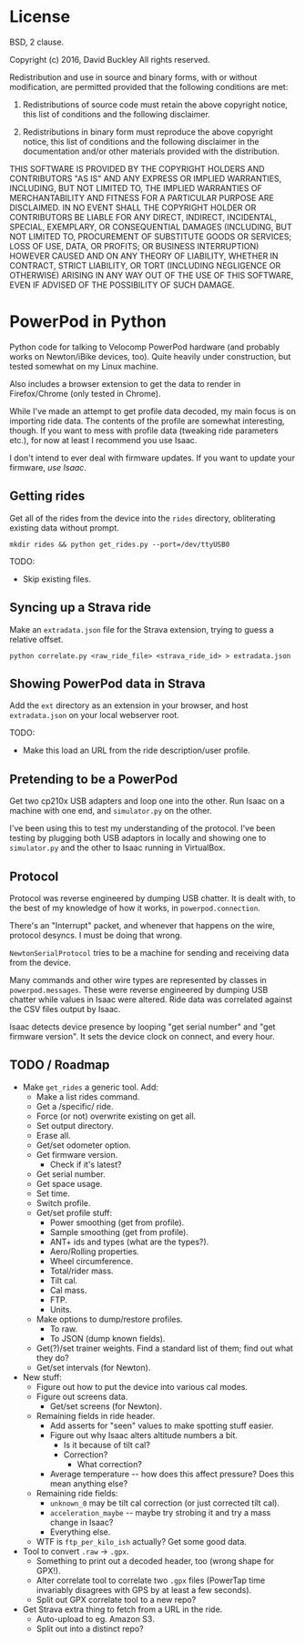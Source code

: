 # License

BSD, 2 clause.

Copyright (c) 2016, David Buckley
All rights reserved.

Redistribution and use in source and binary forms, with or without modification, are permitted provided that the following conditions are met:

1. Redistributions of source code must retain the above copyright notice, this list of conditions and the following disclaimer.

2. Redistributions in binary form must reproduce the above copyright notice, this list of conditions and the following disclaimer in the documentation and/or other materials provided with the distribution.

THIS SOFTWARE IS PROVIDED BY THE COPYRIGHT HOLDERS AND CONTRIBUTORS "AS IS" AND ANY EXPRESS OR IMPLIED WARRANTIES, INCLUDING, BUT NOT LIMITED TO, THE IMPLIED WARRANTIES OF MERCHANTABILITY AND FITNESS FOR A PARTICULAR PURPOSE ARE DISCLAIMED. IN NO EVENT SHALL THE COPYRIGHT HOLDER OR CONTRIBUTORS BE LIABLE FOR ANY DIRECT, INDIRECT, INCIDENTAL, SPECIAL, EXEMPLARY, OR CONSEQUENTIAL DAMAGES (INCLUDING, BUT NOT LIMITED TO, PROCUREMENT OF SUBSTITUTE GOODS OR SERVICES; LOSS OF USE, DATA, OR PROFITS; OR BUSINESS INTERRUPTION) HOWEVER CAUSED AND ON ANY THEORY OF LIABILITY, WHETHER IN CONTRACT, STRICT LIABILITY, OR TORT (INCLUDING NEGLIGENCE OR OTHERWISE) ARISING IN ANY WAY OUT OF THE USE OF THIS SOFTWARE, EVEN IF ADVISED OF THE POSSIBILITY OF SUCH DAMAGE.

# PowerPod in Python

Python code for talking to Velocomp PowerPod hardware (and probably works on Newton/iBike devices, too). Quite heavily under construction, but tested somewhat on my Linux machine.

Also includes a browser extension to get the data to render in Firefox/Chrome (only tested in Chrome).

While I've made an attempt to get profile data decoded, my main focus is on importing ride data. The contents of the profile are somewhat interesting, though. If you want to mess with profile data (tweaking ride parameters etc.), for now at least I recommend you use Isaac.

I don't intend to ever deal with firmware updates. If you want to update your firmware, *use Isaac*.

## Getting rides

Get all of the rides from the device into the `rides` directory, obliterating existing data without prompt.

```
mkdir rides && python get_rides.py --port=/dev/ttyUSB0
```

TODO:

* Skip existing files.

## Syncing up a Strava ride

Make an `extradata.json` file for the Strava extension, trying to guess a relative offset.

```
python correlate.py <raw_ride_file> <strava_ride_id> > extradata.json
```

## Showing PowerPod data in Strava

Add the `ext` directory as an extension in your browser, and host `extradata.json` on your local webserver root.

TODO:

* Make this load an URL from the ride description/user profile.

## Pretending to be a PowerPod

Get two cp210x USB adapters and loop one into the other. Run Isaac on a machine with one end, and `simulator.py` on the other.

I've been using this to test my understanding of the protocol. I've been testing by plugging both USB adaptors in locally and showing one to `simulator.py` and the other to Isaac running in VirtualBox.

## Protocol

Protocol was reverse engineered by dumping USB chatter. It is dealt with, to the best of my knowledge of how it works, in `powerpod.connection`.

There's an "Interrupt" packet, and whenever that happens on the wire, protocol desyncs. I must be doing that wrong.

`NewtonSerialProtocol` tries to be a machine for sending and receiving data from the device.

Many commands and other wire types are represented by classes in `powerpod.messages`. These were reverse engineered by dumping USB chatter while values in Isaac were altered. Ride data was correlated against the CSV files output by Isaac.

Isaac detects device presence by looping "get serial number" and "get firmware version". It sets the device clock on connect, and every hour.

## TODO / Roadmap

* Make `get_rides` a generic tool. Add:
  * Make a list rides command.
  * Get a /specific/ ride.
  * Force (or not) overwrite existing on get all.
  * Set output directory.
  * Erase all.
  * Get/set odometer option.
  * Get firmware version.
    * Check if it's latest?
  * Get serial number.
  * Get space usage.
  * Set time.
  * Switch profile.
  * Get/set profile stuff:
    * Power smoothing (get from profile).
    * Sample smoothing (get from profile).
    * ANT+ ids and types (what are the types?).
    * Aero/Rolling properties.
    * Wheel circumference.
    * Total/rider mass.
    * Tilt cal.
    * Cal mass.
    * FTP.
    * Units.
  * Make options to dump/restore profiles.
    * To raw.
    * To JSON (dump known fields).
  * Get(?)/set trainer weights. Find a standard list of them; find out what they do?
  * Get/set intervals (for Newton).
* New stuff:
  * Figure out how to put the device into various cal modes.
  * Figure out screens data.
    * Get/set screens (for Newton).
  * Remaining fields in ride header.
    * Add asserts for "seen" values to make spotting stuff easier.
    * Figure out why Isaac alters altitude numbers a bit.
      * Is it because of tilt cal?
      * Correction?
        * What correction?
    * Average temperature -- how does this affect pressure? Does this mean anything else?
  * Remaining ride fields:
    * `unknown_0` may be tilt cal correction (or just corrected tilt cal).
    * `acceleration_maybe` -- maybe try strobing it and try a mass change in Isaac?
    * Everything else.
  * WTF is `ftp_per_kilo_ish` actually? Get some good data.
* Tool to convert `.raw` -> `.gpx`.
  * Something to print out a decoded header, too (wrong shape for GPX!).
  * Alter correlate tool to correlate two `.gpx` files (PowerTap time invariably disagrees with GPS by at least a few seconds).
  * Split out GPX correlate tool to a new repo?
* Get Strava extra thing to fetch from a URL in the ride.
  * Auto-upload to eg. Amazon S3.
  * Split out into a distinct repo?
